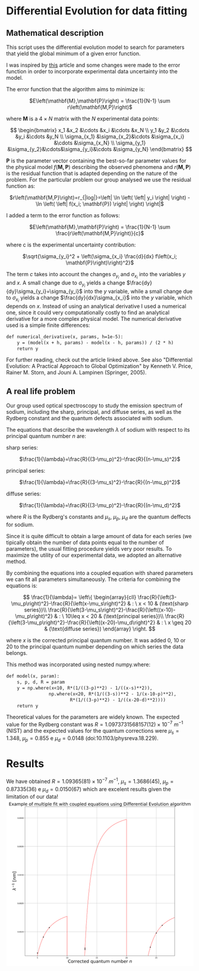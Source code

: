 # Differential Evolution for data fitting
## Mathematical description
This script uses the differential evolution model to search for parameters that yield the global minimum of a given error function.

I was inspired by [this](https://sci-hub.st/https://royalsocietypublishing.org/doi/abs/10.1098/rsta.1999.0469) article and some changes were made to the error function in order to incorporate experimental data uncertainty into the model.

The error function that the algorithm aims to minimize is:
<p align=center>
  $E\left(\mathbf{M},\mathbf{P}\right) = \frac{1}{N-1} \sum r\left(\mathbf{M,P}\right)$
</p>

where $\mathbf{M}$ is a $4\times N$ matrix with the $N$ experimental data points:

<p align=center>
  $$
  \begin{bmatrix}
  x_1 &x_2 &\cdots &x_i &\cdots &x_N \\
  y_1 &y_2 &\cdots &y_i &\cdots &y_N \\
  \sigma_{x_1} &\sigma_{x_2}&\cdots &\sigma_{x_i} &\cdots &\sigma_{x_N} \\
  \sigma_{y_1} &\sigma_{y_2}&\cdots&\sigma_{y_i}&\cdots &\sigma_{y_N}
  \end{bmatrix}
  $$
</p>

$\mathbf{P}$ is the parameter vector containing the best-so-far parameter values for the physical model $f\left(\mathbf{M,P}\right)$ describing the observed phenomena and $r\left(\mathbf{M,P}\right)$ is the residual function that is adapted depending on the nature of the problem.
For the particular problem our group analysed we use the residual function as:
<p align=center>
$r\left(\mathbf{M,P}\right)=r_{|log|}=\left| \ln \left( \left| y_i \right| \right) - \ln \left( \left| f(x_i; \mathbf{P}) \right| \right) \right|$
</p>

I added a term to the error function as follows:

<p align=center>
  $E\left(\mathbf{M},\mathbf{P}\right) = \frac{1}{N-1} \sum \frac{r\left(\mathbf{M,P}\right)}{c}$
</p>

where c is the experimental uncertainty contribution:
<p align=center>
  $\sqrt{\sigma_{y_i}^2 + \left(\sigma_{x_i} \frac{d}{dx} f\left(x_i; \mathbf{P}\right)\right)^2}$
</p>

The term $c$ takes into account the changes $\sigma_{y_i}$ and $\sigma_{x_i}$ into the variables $y$ and $x$. A small change due to $\sigma_{y_i}$ yields a change $\frac{dy}{dy}\sigma_{y_i}=\sigma_{y_i}$ into the $y$ variable, while a small change due to $\sigma_{x_i}$ yields a change $\frac{dy}{dx}\sigma_{x_i}$ into the $y$ variable, which depends on $x$.
Instead of using an analytical derivative I used a numerical one, since it could very computationally costly to find an analytical derivative for a more complex physical model. The numerical derivative used is a simple finite differences:
```
def numerical_derivative(x, params, h=1e-5):
    y = (model(x + h, params) - model(x - h, params)) / (2 * h)
    return y
```
For further reading, check out the article linked above. See also "Differential Evolution: A Practical Approach to Global Optimization" by Kenneth V. Price, Rainer M. Storn, and Jouni A. Lampinen (Springer, 2005).
## A real life problem
Our group used optical spectroscopy to study the emission spectrum of sodium, including the sharp, principal, and diffuse series, as well as the Rydberg constant and the quantum defects associated with sodium.

The equations that describe the wavelength $\lambda$ of sodium with respect to its principal quantum number $n$ are:

sharp series:
<p align=center>
    $\frac{1}{\lambda}=\frac{R}{(3-\mu_p)^2}-\frac{R}{(n-\mu_s)^2}$
</p>
principal series:
<p align=center>
    $\frac{1}{\lambda}=\frac{R}{(3-\mu_s)^2}-\frac{R}{(n-\mu_p)^2}$
</p>
diffuse series:
<p align=center>
    $\frac{1}{\lambda}=\frac{R}{(3-\mu_p)^2}-\frac{R}{(n-\mu_d)^2}$
</p>

where $R$ is the Rydberg's constants and $\mu_s$, $\mu_p$, $\mu_d$ are the quantum deffects for sodium.

Since it is quite difficult to obtain a large amount of data for each series (we tipically obtain the number of data points equal to the number of parameters), the usual fitting procedure yields very poor results. To maximize the utility of our experimental data, we adopted an alternative method.

By combining the equations into a coupled equation with shared parameters we can fit all parameters simultaneously. The criteria for combining the equations is:

<p align=center>
$$
    \frac{1}{\lambda}=
    \left\{ \begin{array}{cll}
    \frac{R}{\left(3-\mu_p\right)^2}-\frac{R}{\left(x-\mu_s\right)^2} & : \ x < 10 & (\text{sharp series})\\
    \frac{R}{\left(3-\mu_s\right)^2}-\frac{R}{\left((x-10)-\mu_p\right)^2} & : \ 10\leq x < 20 & (\text{principal series})\\
    \frac{R}{\left(3-\mu_p\right)^2}-\frac{R}{\left((x-20)-\mu_d\right)^2} & : \ x \geq 20 & (\text{diffuse series})
    \end{array} \right.
$$
</p>

where $x$ is the corrected principal quantum number. It was added $0$, $10$ or $20$ to the principal quantum number depending on which series the data belongs.

This method was incorporated using nested numpy.where:
```
def model(x, param):
    s, p, d, R = param
    y = np.where(x<10, R*(1/((3-p)**2) - 1/((x-s)**2)),
                np.where(x<20, R*(1/((3-s))**2 - 1/(x-10-p)**2),
                        R*(1/((3-p)**2) - 1/((x-20-d)**2))))  
    return y
```
Theoretical values for the parameters are widely known. The expected value for the Rydberg constant was $R=1.0973731568157 (12)\times10^{-7}$ $m^{-1}$ (NIST) and the expected values for the quantum corrections were $\mu_s=1.348$, $\mu_p=0.855$ e $\mu_d=0.0148$ (doi:10.1103/physreva.18.229).
# Results
We have obtained $R=1.09365 (81)\times 10^{-7}$ $m^{-1}$, $\mu_s=1.3686 (45)$, $\mu_p=0.87335 (36)$ e $\mu_d=0.0150(67)$ which are excelent results given the limitation of our data!
![alt text](https://github.com/TheAresius/Differential-Evolution-for-data-fitting/blob/main/graph.png?raw=true)
